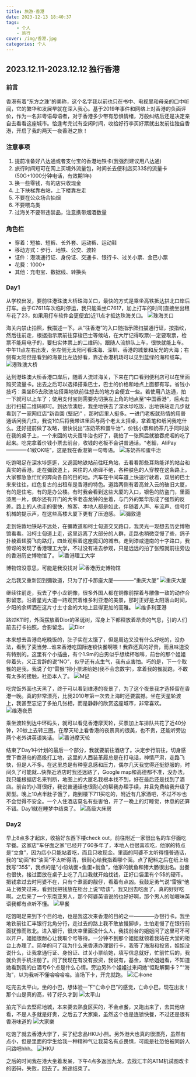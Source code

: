 ```yaml
---
title: 旅游-香港
date: 2023-12-13 18:40:37
tags: 
    - 个人 
    - 旅行
cover: /img/香港.jpg
categories: 个人
---
```

## 2023.12.11-2023.12.12 独行香港
### 前言
香港有着“东方之珠”的美称，这个名字我以前也只在书中、电视里和母亲的口中听闻，它的繁华和发展早就在深入我心。基于2019年事件和网络上对香港的负面评价，作为一名非粤语母语者，对于香港多少带有恐惧情绪，万般纠结后还是决定亲自去看看这座城市。恰逢考完试有空闲时间，收拾好行李买好票就出发前往独自香港，开启了我的两天一夜香港之旅！

### 注意事项
1. 提前准备好八达通或者支付宝的香港地铁卡(我强烈建议用八达通)
2. 旅行时间短可在网上买境外流量包，时间长去便利店买33$的流量卡(50G+1000分钟电话，有效期1年)
3. 换一些零钱，有的店只收现金
4. 上下扶梯靠右站，上下楼靠左走
5. 不要在公众场合抽烟
6. 不要喂鸟类
7. 过海关不要带违禁品，注意携带烟酒数量

### 角色栏
* 穿着：短袖、短裤、长外套、运动裤、运动鞋
* 移动方式：步行、地铁、公交、渡轮
* 证件：港澳通行证、身份证、交通卡、银行卡、过关小票、金巴小票
* 花费：1000+
* 其他：充电宝、数据线、转换头

### Day1
从学校出发，要前往港珠澳大桥珠海关口，最快的方式是乘坐高铁抵达拱北口岸后打车。由于C7611车次临时停运，我只能乘坐C7617，加上打车的时间(直接坐出租车花了23，如果用打车软件会更便宜)近11点才抵达珠海关口。
![珠海关口](https://github.com/Aurora7july/files/blob/main/%E7%85%A7%E7%89%87/%E9%A6%99%E6%B8%AF%E4%B9%8B%E6%97%85/1.jpg?raw=true)

海关内禁止拍照，我描述一下。从“往香港”的入口随指示牌扫描通行证，按指纹，然后往前走，根据指示票前往穿梭巴士等候站，在大厅记得取票(一定要取票，检票不能用电子的，要扫实体票上的二维码)。跟随人流排队上车，很快就能上车。中午11点左右出发，坐左侧无太阳可看珠海、深圳、香港的城景和反光的大海；右侧有太阳但是看到的海景比左边好看，靠近香港机场可以见到蓝绿的海和缆车。
![港珠澳大桥](https://github.com/Aurora7july/files/blob/main/%E7%85%A7%E7%89%87/%E9%A6%99%E6%B8%AF%E4%B9%8B%E6%97%85/2.jpg?raw=true)

达到港珠澳大桥香港口岸后，随着人流过海关，下来在门口看到便利店可以在里面购买流量卡。出去之后可以选择搭乘巴士，巴士的价格和地点上面都有写。省钱小技巧：乘坐B5去欣澳站搭乘地铁前往想去的地方会便宜一些。若使用八达通，拍一下就可以上车了；使用支付宝则需要先切换左上角的地点至“中国香港”，后点击出行扫描二维码即可。到达欣澳后，我坐地铁去了深水埗吃饭，出地铁站走几步就看到了一家网红店“新香園 (堅記)” ，那时店里人挺多。一进门老板就热情的用普通话问我几位，我说1位后将我带进里面与两个老太太搭桌，拿着笔和纸问我吃什么。还好提前做了攻略，很快说出“冻奶茶和蛋牛治”，价钱小票和奶茶几乎同时放在我的桌子上，一个来回的功夫蛋牛治也好了，我拍了一张照后就狼吞虎咽的吃了起来。吃完拿着价钱小票去前台，收钱的老板不会讲普通话。“老細，AliPay————41蚊OK咗”，这是我在香港第一句粤语。
![冻奶茶和蛋牛治](https://github.com/Aurora7july/files/blob/main/%E7%85%A7%E7%89%87/%E9%A6%99%E6%B8%AF%E4%B9%8B%E6%97%85/3.jpg?raw=true)

吃饱喝足在深水埗逛逛，又返回地铁站前往旺角站，去看看那些耳熟能详的站台和真实的香港。走在彌敦道上，来往的人络绎不绝，各种肤色的人穿梭在这条路上。大家都急急忙忙的奔向各自的目的地。汽车在中间车道上快速行驶着，双层的巴士来来往往，红色复古的出租车是香港的特色。道路两侧有着高耸入云的破旧大厦，有的是住宅，有的是办公楼。有时我会看到这些大厦的入口，银色的防盗门，里面漆黑一片，偶尔还有开门的大爷老态龙钟的坐着，与门外的繁华形成了强烈的反差。路上的人也走的很快，旅客、本地人都是如此，伴随着人声、车流声、信号灯机械的提示声，在这些高楼大厦下更有了压迫感。
![彌敦道](https://github.com/Aurora7july/files/blob/main/%E7%85%A7%E7%89%87/%E9%A6%99%E6%B8%AF%E4%B9%8B%E6%97%85/4.JPEG?raw=true)

走到佐敦地铁站不远处，在彌敦道和柯士甸道交叉路口，我灵光一现想去历史博物馆看看。沿柯士甸道上走，这里远离了大部分的人群，走路也稍微变慢了些，鸽子扑棱着翅膀飞向路灯，四处观察着这座魔幻的城市。走到漆咸道南的十字路口，我惊讶的发现了香港理工大学，不过没有进去参观，只是远远的拍了张照就前往旁边的香港历史博物馆了。
![香港理工大学](https://github.com/Aurora7july/files/blob/main/%E7%85%A7%E7%89%87/%E9%A6%99%E6%B8%AF%E4%B9%8B%E6%97%85/5.JPEG?raw=true)

博物馆没意思，可能是我没找对
![香港历史博物馆](https://github.com/Aurora7july/files/blob/main/%E7%85%A7%E7%89%87/%E9%A6%99%E6%B8%AF%E4%B9%8B%E6%97%85/6.JPEG?raw=true)

之后我又重新回到彌敦道，只为了打卡那座大厦————“重庆大厦”
![重庆大厦](https://github.com/Aurora7july/files/blob/main/%E7%85%A7%E7%89%87/%E9%A6%99%E6%B8%AF%E4%B9%8B%E6%97%85/7.JPEG?raw=true)

继续往前走，我去了李小龙铜像，很多外国人都在铜像前摆着与雕像一致的动作合影留恋。沿着星光大道一路观赏着维多利亚港的美景，那时正好是太阳落山时间，夕阳的余辉洒在这片寸土寸金的大地上显得更加的高雅。
![维多利亚港](https://github.com/Aurora7july/files/blob/main/%E7%85%A7%E7%89%87/%E9%A6%99%E6%B8%AF%E4%B9%8B%E6%97%85/8.JPEG?raw=true)

路过K11时，外面摆放着Dior的圣诞树，浑身上下都释放着昂贵的气息，引的人们前去打卡拍照，合影留念。
![Dior](https://github.com/Aurora7july/files/blob/main/%E7%85%A7%E7%89%87/%E9%A6%99%E6%B8%AF%E4%B9%8B%E6%97%85/9.JPEG?raw=true)

本来想去香港岛吃晚饭的，肚子实在太饿了，但是周边又没有什么好吃的，没办法，看到了麦当劳...谁来香港吃国际连锁快餐啊喂！我靠还真的好贵，而且味道没有特别的。这里有个小插曲，有个1.9m的白男似乎想续杯咖啡，前台的那个姐姐仰着头，义正言辞的说“NO”，似乎还有点生气，我有点害怕。巧的是，下一个取餐的是我，我说了句“雷猴”把小票递给她(我不会念数字)，拿着我的餐就跑，不敢有太多的接触，社恐本人了。
![M记](https://github.com/Aurora7july/files/blob/main/%E7%85%A7%E7%89%87/%E9%A6%99%E6%B8%AF%E4%B9%8B%E6%97%85/0b3ff7ece70b03124e4f2da6561400a.jpg?raw=true)

吃完饭外面也天黑了，终于可以看到维港的夜景了，为了这个夜景我才选择留在香港一晚。真的非常漂亮，比我2010年第一次去上海时还要震撼。坐在天星轮渡上，我甚至忘记了多拍几张相，而是静静的欣赏这座城市，非常喜欢。
![维港夜景](https://github.com/Aurora7july/files/blob/main/%E7%85%A7%E7%89%87/%E9%A6%99%E6%B8%AF%E4%B9%8B%E6%97%85/10.JPEG?raw=true)

乘坐渡轮到达中环码头，就可以看见香港摩天轮，买票加上车排队共花了近40分钟，20蚊上去转三圈。在摩天轮上看香港的夜景真的很美，也不贵，还能听旁边两个老外讲英语笑话。
![香港摩天轮](https://github.com/Aurora7july/files/blob/main/%E7%85%A7%E7%89%87/%E9%A6%99%E6%B8%AF%E4%B9%8B%E6%97%85/11.JPEG?raw=true)

结束了Day1中计划的最后一个部分，我就要前往酒店了。决定步行前往，切身感受下香港岛的高级打工地，这里的人西装革履总是在打电话，神情严肃，走路飞快，但是人不多。在这里总是有种窒息感和压力，偶尔几天我觉得还挺舒服的，时间久了可能就...快靠近酒店时我还迷路了，Google map和高德都不准，没办法，我只能根据店名来判断，地图上的大厦名我根本找不到，好在最后还是找到了酒店。前台的小哥很好，我说普通话也很耐心的帮我办理手续，并且免费给我升级了房型。晚上10点半肚子饿了，跑到楼下711买吃的，附近有几家酒吧，不过不吵也不会觉得不安全。一个人住酒店莫名有些害怕，开了一晚上的灯睡觉，休息的还算不错。Day1就在睡梦中结束了。
![高级大床房]()

### Day2
早上8点多才起床，收拾好东西下楼check out，前往附近一家很出名的车仔面吃早餐。这家店“车仔面之家”已经开了60多年了，本地人也很喜欢吃，他家的特点是“立食”，因为店小只能站着吃，而且只收现金。里面的阿婆不太听得懂普通话，我的“幼面”和“油面”不太听得清，很耐心给我指着哪个面。点了配料之后在纸上给我写“35$”，我点的是“小份幼面+鱼蛋+鱿鱼”，他家的鱿鱼和猪大肠很出名。出餐也很快，接过面放在桌子上吃了几口我就开始找钱，正好口袋里有个5\$的硬币。把钱拿过去时阿婆不在，只有个煮面的靓仔，看着有点凶。我鼓足勇气说“雷猴”他马上微笑过来，看到我把钱放在柜台上说“唔该”，我又回去吃面了，真的好好吃啊。之后来了一个东南亚男人，那个阿婆英语说的也好好啊，那个男人的咖喱味英语我都有点听不懂。
![早餐](https://github.com/Aurora7july/files/blob/main/%E7%85%A7%E7%89%87/%E9%A6%99%E6%B8%AF%E4%B9%8B%E6%97%85/CRnall_20231212_084131779.jpg?raw=true)

吃饱喝足来到下个目的地，也是我这次来香港的目的之一————办银行卡。我坐地铁前往汇丰银行北角分行，走过去的路上我不敢放慢脚步，生怕走慢了在银行前面犹豫而败北。进入银行，很庆幸里面没什么人，我找前台的姐姐问了这里可不可以开户，姐姐很耐心让我取个号等待。一分钟不到那个姐姐就领着我站在大堂的柜台上办理了。简单的问了我为什么来香港办理银行卡，我答了海淘和投资，姐姐没说什么，让我拿通行证、身份证、过关小票给她，填写信息就好，忙前忙后的，我就负责手机注册了。问了我现在有没有投资，我说有，基金，拿给姐姐看，不知道她看到我的白酒亏6个点是什么心情。旁边另外个姐姐过来问她“佢點解開卡？”“海淘”，以为我听不懂哈哈哈哈。当场下卡，开完就跑。
![汇丰one](https://github.com/Aurora7july/files/blob/main/%E7%85%A7%E7%89%87/%E9%A6%99%E6%B8%AF%E4%B9%8B%E6%97%85/12.jpg?raw=true)

吃完去太平山，坐的小巴，想体验一下“亡命小巴”的感觉，亡命小巴，现在出发！那个山是真的高，转了好久才到
![太平山](https://github.com/Aurora7july/files/blob/main/%E7%85%A7%E7%89%87/%E9%A6%99%E6%B8%AF%E4%B9%8B%E6%97%85/CRnall_20231212_114109540.jpg?raw=true)

拍完下山去堅尼地城，本来要去熟食区买的，不会点餐，又跑出来了，去其他店看，不是人多就是好贵，之后去了大家樂，虽然这个也是连锁快餐，不过还是很有香港味道的
![大家樂](https://github.com/Aurora7july/files/blob/main/%E7%85%A7%E7%89%87/%E9%A6%99%E6%B8%AF%E4%B9%8B%E6%97%85/CRnall_20231212_130318868.jpg?raw=true)

吃饱了就去香港大学了，买了纪念品HKU小熊。另外港大也真的很漂亮，虽然有点小，但是里面的学生给我一种精神气让我莫名有点畏惧，可能是社恐怕被同龄人问路吧hhh。
![HKU](https://github.com/Aurora7july/files/blob/main/%E7%85%A7%E7%89%87/%E9%A6%99%E6%B8%AF%E4%B9%8B%E6%97%85/CRnall_20231212_140430269.jpg?raw=true)

之后的时间我在港大坐着发呆，下午4点多返回九龙，去找汇丰的ATM机试图改卡的密码，失败，回去了。旅途结束了。